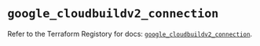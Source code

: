 # `google_cloudbuildv2_connection`

Refer to the Terraform Registory for docs: [`google_cloudbuildv2_connection`](https://registry.terraform.io/providers/hashicorp/google-beta/5.5.0/docs/resources/google_cloudbuildv2_connection).
